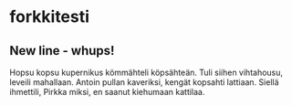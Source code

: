 # forkkitesti
## New line - whups!
Hopsu kopsu kupernikus kömmähteli köpsähteän.
Tuli siihen vihtahousu, 
leveili mahallaan.
Antoin pullan kaveriksi,
kengät kopsahti lattiaan.
Siellä ihmettili, Pirkka miksi,
en saanut kiehumaan kattilaa.
